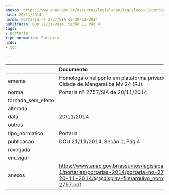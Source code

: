 ```yaml
---
anexos: https://www.anac.gov.br/assuntos/legislacao/legislacao-1/portarias/portarias-2014/portaria-no-2757-sia-de-20-11-2014/@@display-file/arquivo_norma/PA2014-2757.pdf
data: 20/11/2014
norma: Portaria nº 2757/SIA de 20/11/2014
publicacao: DOU 21/11/2014, Seção 1, Pág 4
tags:
- portaria
tipo_normatico: Portaria
hide: 
- toc 
 
---
```


|                    | Documento                                                                                                                                                         |
|:-------------------|:------------------------------------------------------------------------------------------------------------------------------------------------------------------|
| ementa             | Homologa o heliponto em plataforma privado Fpso Cidade de Mangaratiba Mv 24 (RJ).                                                                                 |
| norma              | Portaria nº 2757/SIA de 20/11/2014                                                                                                                                |
| tornada_sem_efeito |                                                                                                                                                                   |
| alterada           |                                                                                                                                                                   |
| data               | 20/11/2014                                                                                                                                                        |
| outros             |                                                                                                                                                                   |
| tipo_normatico     | Portaria                                                                                                                                                          |
| publicacao         | DOU 21/11/2014, Seção 1, Pág 4                                                                                                                                    |
| revogada           |                                                                                                                                                                   |
| em_vigor           |                                                                                                                                                                   |
| anexos             | https://www.anac.gov.br/assuntos/legislacao/legislacao-1/portarias/portarias-2014/portaria-no-2757-sia-de-20-11-2014/@@display-file/arquivo_norma/PA2014-2757.pdf |